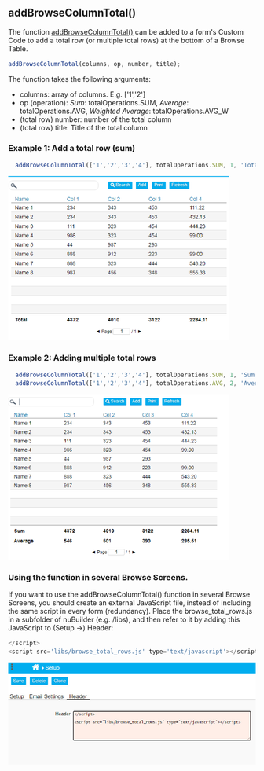 ## addBrowseColumnTotal()

The function [addBrowseColumnTotal()](browse_total_rows.js) can be added to a form's Custom Code to add a total row (or multiple total rows) at the bottom of a Browse Table.

```javascript
addBrowseColumnTotal(columns, op, number, title); 
```

The function takes the following arguments:

- columns: array of columns. E.g. ['1','2']
- op (operation): *Sum*: totalOperations.SUM, *Average*: totalOperations.AVG, *Weighted Average*: totalOperations.AVG_W
- (total row) number: number of the total column
- (total row) title: Title of the total column

### Example 1:  Add a total row (sum)

```javascript
  addBrowseColumnTotal(['1','2','3','4'], totalOperations.SUM, 1, 'Total');  
```

<p align="left">
  <img src="screenshots/Total Row.png" width="450">
</p>

### Example 2: Adding multiple total rows

```javascript
  addBrowseColumnTotal(['1','2','3','4'], totalOperations.SUM, 1, 'Sum');
  addBrowseColumnTotal(['1','2','3','4'], totalOperations.AVG, 2, 'Average');
```

<p align="left">
  <img src="screenshots/Total sum_average.png" width="450">
</p>


### Using the function in several Browse Screens.

If you want to use the addBrowseColumnTotal() function in several Browse Screens, you should create an external JavaScript file, instead of including the same script in every form (redundancy). Place the browse_total_rows.js in a subfolder of nuBuilder (e.g. /libs), and then refer to it by adding this JavaScript to (Setup ->) Header:

```javascript
</script>
<script src='libs/browse_total_rows.js' type='text/javascript'></script>
```

<p align="left">
  <img src="screenshots/setup_header_include_js.jpg" >
</p>
